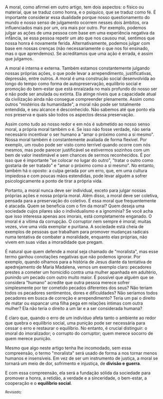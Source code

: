 A moral, como afirmei em outro artigo, tem dois aspectos: o físico ou material, que se traduz como honra, e o psíquico, que se traduz como fé. É importante considerar essa dualidade porque nosso questionamento do mundo e nosso senso de julgamento ocorrem nesses dois âmbitos, ora influenciados mais por um, ora mais por outro. Por exemplo, podemos julgar as ações de uma pessoa com base em uma experiência negativa da infância, se essa pessoa repetir um ato que nos causou mal, sentimos que nossa honra é novamente ferida. Alternativamente, podemos julgar com base em nossas crenças (não necessariamente o que nos foi ensinado, mas o que aprendemos). Se acreditamos que uma ação é errada, é assim que julgamos.

A moral é interna e externa. Também estamos constantemente julgando nossas próprias ações, o que pode levar a arrependimento, justificativas, depressão, entre outros. A moral é uma construção social desenvolvida ao longo do tempo como forma de autopreservação, equilíbrio social e promoção do bem-estar que está enraizada no mais profundo do nosso ser e não pode ser anulada ou extinta. Ela atinge níveis que a capacidade atual da civilização ainda não consegue compreender plenamente. Assim como outros "mistérios da humanidade", a moral não pode ser totalmente entendida, e seu alcance é desconhecido. Não sabemos até que ponto ela nos preserva e quais são todos os aspectos dessa preservação.

Assim como tudo ao nosso redor e em nós é submetido ao nosso senso moral, a própria moral também o é. Se isso não fosse verdade, não seria necessário incentivar o ser humano a "amar o próximo como a si mesmo". Nossa moral também é constantemente avaliada de forma flexível. Por exemplo, um roubo pode ser visto como terrível quando ocorre com nós mesmos, mas pode parecer justificável se estivermos sozinhos com um bem de valor inestimável e sem chances de sermos reconhecidos. É por isso que é importante "se colocar no lugar do outro", "tratar o outro como gostaria de ser tratado" e "amar o próximo como a si mesmo". No entanto, também há o oposto: a culpa gerada por um erro, que, em uma cultura impiedosa e com poucas mãos estendidas, pode levar alguém a sofrer psicologicamente a ponto de tirar a própria vida.

Portanto, a moral nunca deve ser individual, exceto para julgar nossas próprias ações e nossa própria moral. Além disso, a moral deve ser coletiva, pensada para a preservação do coletivo. É essa moral que frequentemente é atacada. Quem se beneficia com o fim da moral? Quem deseja uma sociedade cujos pilares são o individualismo e a ignomínia? Se você acha que isso interessa apenas aos imorais, está completamente enganado. O imoral é a vítima da corrupção. O corruptor nem sempre é imoral; muitas vezes, vive uma vida exemplar e puritana. A sociedade está cheia de exemplos de pessoas que trabalham para promover mudanças radicais numa tentativa de combater a moralidade, enquanto elas próprias, não vivem em suas vidas a imoradidade que pregam.

É natural que quem defende a moral seja chamado de "moralista", mas esse termo ganhou conotações negativas que não podemos ignorar. Por exemplo, quando olhamos para a história de Jesus diante da tentativa de apedrejamento de Maria Madalena, vemos um exemplo claro: pecadores prestes a cometer um homicídio contra uma mulher apanhada em adultério, punindo um pecado com outro muito maior. É possível que alguém que se considera "humano" acredite que outra pessoa merece sofrer simplesmente por ter cometido pecados diferentes dos seus? Não teriam todos os pecadores sentimentos, dores e dificuldades? Não seríamos todos pecadores em busca de correção e arrependimento? Teria um pai o direito de matar ou espancar uma filha pega em relações íntimas com outra mulher? Ela não teria o direito a um lar e a ser considerada humana?

É claro que, quando o erro de um indivíduo afeta tanto o ambiente ao redor que quebra o equilíbrio social, uma punição pode ser necessária para cessar o erro e restaurar o equilíbrio. No entanto, é crucial distinguir: o imoral do imoralizador; o corrupto do corruptor; quem merece socorro de quem merece punição.

Mesmo que algo neste artigo tenha lhe incomodado, sem essa compreensão, o termo "moralista" será usado de forma a nos tornar menos humanos e insensíveis. Em vez de ser um instrumento de justiça, a moral se tornará um meio de dor, sofrimento e injustiça, de <b>divisão e guerra</b>.

E com essa compreensão, ela será a fundação sólida da sociedade para promover a honra, a retidão, a verdade e a sinceridade, o bem-estar, a cooperação e o <b>equilíbrio social</b>.

<small style="text-align: right; font-style: italic; width: 100%">Revisado;</small>